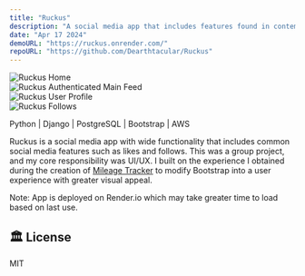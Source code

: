 ```yaml
---
title: "Ruckus"
description: "A social media app that includes features found in contemporary apps."
date: "Apr 17 2024"
demoURL: "https://ruckus.onrender.com/"
repoURL: "https://github.com/Dearthtacular/Ruckus"
---
```


<!-- ![Astro Sphere Lighthouse Score](/astro-sphere.jpg)<a href="//imgur.com/a/GK3eiZT"> -->
![Ruckus Home](https://i.imgur.com/ck1UfuE.png)
<br>
![Ruckus Authenticated Main Feed](https://i.imgur.com/9KZN5lq.png)
<br>
![Ruckus User Profile](https://i.imgur.com/U9qdqKt.png)
<br>
![Ruckus Follows](https://i.imgur.com/PjywN9h.png)

Python | Django | PostgreSQL | Bootstrap | AWS

Ruckus is a social media app with wide functionality that includes common social media features such as likes and follows.
This was a group project, and my core responsibility was UI/UX.  I built on the experience I obtained during the creation
of <a class="times" href="/projects/project-2">Mileage Tracker</a> to modify Bootstrap into a user experience with greater visual appeal.

Note:  App is deployed on Render.io which may take greater time to load based on last use. 

## 🏛️ License

MIT